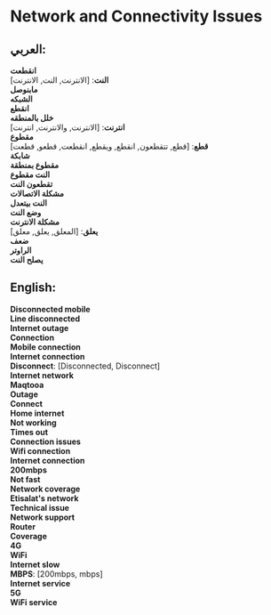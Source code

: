 # **Network and Connectivity Issues**

<div dir="ltl">
  
## **العربي**:
**انقطعت**  
**النت**: [الانترنت, النت, الانترنت]  
**مابنوصل**  
**الشبكه**  
**انقطع**  
**خلل بالمنطقه**  
**انترنت**: [الانترنت, والانترنت, انترنت]  
**مقطوع**  
**قطع**: [قطع, تتقطعون, انقطع, ويقطع, انقطعت, قطعو, قطعت]  
**شابكة**  
**مقطوع بمنطقة**  
**النت مقطوع**  
**تقطعون النت**  
**مشكلة الاتصالات**  
**النت بيتعدل**  
**وضع النت**  
**مشكلة الانترنت**  
**يعلق**: [المعلق, يعلق, معلق]  
**ضعف**  
**الراوتر**  
**يصلح النت**

</div>

## **English**:

 **Disconnected mobile**  
 **Line disconnected**  
 **Internet outage**  
 **Connection**  
 **Mobile connection**  
 **Internet connection**  
 **Disconnect**: [Disconnected, Disconnect]  
 **Internet network**  
 **Maqtooa**  
 **Outage**  
 **Connect**  
 **Home internet**  
 **Not working**  
 **Times out**  
 **Connection issues**  
 **Wifi connection**  
 **Internet connection**  
 **200mbps**  
 **Not fast**  
 **Network coverage**  
 **Etisalat's network**  
 **Technical issue**  
 **Network support**  
 **Router**  
 **Coverage**  
 **4G**  
 **WiFi**  
 **Internet slow**  
 **MBPS**: [200mbps, mbps]  
 **Internet service**  
 **5G**  
 **WiFi service**

